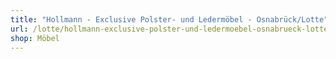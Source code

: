 ```yaml
---
title: "Hollmann - Exclusive Polster- und Ledermöbel - Osnabrück/Lotte"
url: /lotte/hollmann-exclusive-polster-und-ledermoebel-osnabrueck-lotte/
shop: Möbel
---
```

